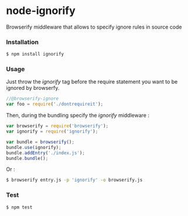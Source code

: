 node-ignorify
=============

Browserify middleware that allows to specify ignore rules in source code

### Installation

```bash
$ npm install ignorify
```

### Usage

Just throw the *ignorify* tag before the require statement you want to be ignored by browserfy.

```js
//@browserify-ignore
var foo = require('./dontrequireit');
```

Then, during the bundling specify the *ignorify* middleware :

```js
var browserify = require('browserify');
var ignorify = require('ignorify');

var bundle = browserify();
bundle.use(ignorify);
bundle.addEntry('./index.js');
bundle.bundle();
```


Or :
	
```bash
$ browserify entry.js -p 'ignorify' -o browserify.js
```

### Test

```bash
$ npm test
```